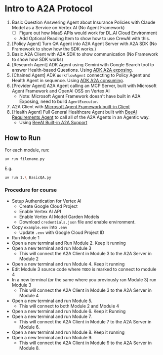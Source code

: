 # Intro to A2A Protocol

1. Basic Question Answering Agent about Insurance Policies with Claude Model as a Service on Vertex AI (No Agent Framework)
    - [ ] Figure out how MaaS APIs would work for DL.AI Cloud Environment
    - Add Optional Reading Item to show how to use CrewAI with this.
2. [Policy Agent] Turn QA Agent into A2A Agent Server with A2A SDK (No Framework to show how the SDK works.)
3. Basic A2A Client with A2A SDK to show communication (No Framework to show how SDK works)
4. [Research Agent] ADK Agent using Gemini with Google Search tool to answer Health-based Questions. Using [ADK A2A exposing](https://google.github.io/adk-docs/a2a/quickstart-exposing/).
5. [Chained Agent] ADK `WorkflowAgent` connecting to Policy Agent and Health Agent in sequence. Using [ADK A2A consuming](https://google.github.io/adk-docs/a2a/quickstart-consuming/).
6. [Provider Agent] A2A Agent calling an MCP Server, built with Microsoft Agent Framework and OpenAI OSS on Vertex AI
    - Note: Microsoft Agent Framework doesn't have built in A2A Exposing, need to build `AgentExecutor`.
7. A2A Client with [Microsoft Agent Framework built-in Client](https://learn.microsoft.com/en-us/agent-framework/user-guide/agents/agent-types/a2a-agent?pivots=programming-language-python)
8. [Health Agent] Full General Healthcare Agent built with [BeeAI Requirements Agent](https://framework.beeai.dev/experimental/requirement-agent) to call all of the A2A Agents in an Agentic way.
    - Using [BeeAI Built-in A2A Support](https://framework.beeai.dev/integrations/a2a)

## How to Run

For each module, run:

```sh
uv run filename.py
```

E.g.

```sh
uv run 1.\ BasicQA.py
```

### Procedure for course

- Setup Authentication for Vertex AI
  - Create Google Cloud Project
  - Enable Vertex AI API
  - Enable Vertex AI Model Garden Models
  - Download `credentials.json` file and enable environment.
- Copy `example.env` into `.env`
  - Update `.env` with Google Cloud Project ID
- Run Module 1
- Open a new terminal and Run Module 2. Keep it running
- Open a new terminal and run Module 3
  - This will connect the A2A Client in Module 3 to the A2A Server in Module 2
- Open a new terminal and run Module 4. Keep it running
- Edit Module 3 source code where `TODO` is marked to connect to module 4
- In a new terminal (or the same where you previously ran Module 3) run Module 3
  - This will connect the A2A Client in Module 3 to the A2A Server in Module 4
- Open a new terminal and run Module 5.
  - This will connect to both Module 2 and Module 4
- Open a new terminal and run Module 6. Keep it Running
- Open a new terminal and run Module 7.
  - This will connect the A2A Client in Module 7 to the A2A Server in Module 6.
- Open a new terminal and run Module 8. Keep it running
- Open a new terminal and run Module 9.
  - This will connect the A2A Client in Module 9 to the A2A Server in Module 8.
